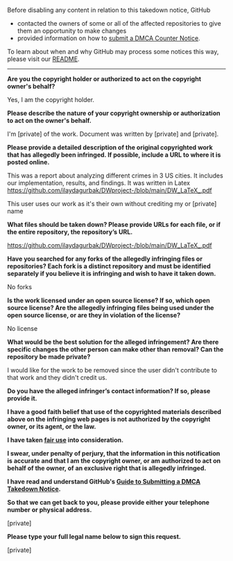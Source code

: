 Before disabling any content in relation to this takedown notice, GitHub
- contacted the owners of some or all of the affected repositories to give them an opportunity to make changes
- provided information on how to [submit a DMCA Counter Notice](https://docs.github.com/en/articles/guide-to-submitting-a-dmca-counter-notice).

To learn about when and why GitHub may process some notices this way, please visit our [README](https://github.com/github/dmca/blob/master/README.md).

---

**Are you the copyright holder or authorized to act on the copyright owner's behalf?**

Yes, I am the copyright holder.

**Please describe the nature of your copyright ownership or authorization to act on the owner's behalf.**

I'm [private] of the work. Document was written by [private] and [private].

**Please provide a detailed description of the original copyrighted work that has allegedly been infringed. If possible, include a URL to where it is posted online.**

This was a report about analyzing different crimes in 3 US cities. It includes our implementation, results, and findings. It was written in Latex
https://github.com/ilaydagurbak/DWproject-/blob/main/DW_LaTeX_.pdf

This user uses our work as it's their own without crediting my or [private] name

**What files should be taken down? Please provide URLs for each file, or if the entire repository, the repository’s URL.**

https://github.com/ilaydagurbak/DWproject-/blob/main/DW_LaTeX_.pdf

**Have you searched for any forks of the allegedly infringing files or repositories? Each fork is a distinct repository and must be identified separately if you believe it is infringing and wish to have it taken down.**

No forks

**Is the work licensed under an open source license? If so, which open source license? Are the allegedly infringing files being used under the open source license, or are they in violation of the license?**

No license

**What would be the best solution for the alleged infringement? Are there specific changes the other person can make other than removal? Can the repository be made private?**

I would like for the work to be removed since the user didn't contribute to that work and they didn't credit us.

**Do you have the alleged infringer’s contact information? If so, please provide it.**

**I have a good faith belief that use of the copyrighted materials described above on the infringing web pages is not authorized by the copyright owner, or its agent, or the law.**

**I have taken <a href="https://www.lumendatabase.org/topics/22">fair use</a> into consideration.**

**I swear, under penalty of perjury, that the information in this notification is accurate and that I am the copyright owner, or am authorized to act on behalf of the owner, of an exclusive right that is allegedly infringed.**

**I have read and understand GitHub's <a href="https://docs.github.com/articles/guide-to-submitting-a-dmca-takedown-notice/">Guide to Submitting a DMCA Takedown Notice</a>.**

**So that we can get back to you, please provide either your telephone number or physical address.**

[private]

**Please type your full legal name below to sign this request.**

[private]
